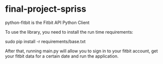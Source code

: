 # final-project-spriss
python-fitbit is the Fitbit API Python Client 

To use the library, you need to install the run time requirements:

   sudo pip install -r requirements/base.txt
  
After that, running main.py will allow you to sign in to your fitbit account, get your fitbit data for a certain date and run the application.
